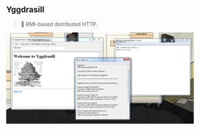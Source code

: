 ## Yggdrasill ##

> :deciduous_tree: RMI-based distributed HTTP.

![Alt text](/_YggdrasillDemo_.png?raw=true "Yggdrasill Demo")
